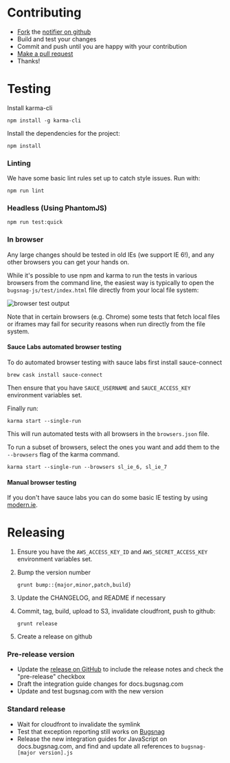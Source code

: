 Contributing
============

-   [Fork](https://help.github.com/articles/fork-a-repo) the [notifier on github](https://github.com/bugsnag/bugsnag-js)
-   Build and test your changes
-   Commit and push until you are happy with your contribution
-   [Make a pull request](https://help.github.com/articles/using-pull-requests)
-   Thanks!

Testing
=======

Install karma-cli

```
npm install -g karma-cli
```

Install the dependencies for the project:

```
npm install
```

### Linting

We have some basic lint rules set up to catch style issues. Run with:

```
npm run lint
```

### Headless (Using PhantomJS)

```
npm run test:quick
```

### In browser

Any large changes should be tested in old IEs (we support IE 6!), and any other
browsers you can get your hands on.

While it's possible to use npm and karma to run the tests in various browsers
from the command line, the easiest way is typically to open the
`bugsnag-js/test/index.html` file directly from your local file system:

![browser test output](https://cloud.githubusercontent.com/assets/187987/20023457/469fa1f0-a29d-11e6-861c-1c8a5fd9688d.png)

Note that in certain browsers (e.g. Chrome) some tests that fetch local files or
iframes may fail for security reasons when run directly from the file system.

#### Sauce Labs automated browser testing

To do automated browser testing with sauce labs first install sauce-connect

```
brew cask install sauce-connect
```

Then ensure that you have `SAUCE_USERNAME` and `SAUCE_ACCESS_KEY` environment
variables set.

Finally run:

```
karma start --single-run
```

This will run automated tests with all browsers in the `browsers.json` file.

To run a subset of browsers, select the ones you want and add them to the
`--browsers` flag of the karma command.

```
karma start --single-run --browsers sl_ie_6, sl_ie_7
```

#### Manual browser testing

If you don't have sauce labs you can do some basic IE testing by using
[modern.ie](https://www.modern.ie/en-gb/virtualization-tools#downloads).

Releasing
=========

1.  Ensure you have the `AWS_ACCESS_KEY_ID` and `AWS_SECRET_ACCESS_KEY`
    environment variables set.
2.  Bump the version number

    ```
    grunt bump::{major,minor,patch,build}
    ```

3.  Update the CHANGELOG, and README if necessary
4.  Commit, tag, build, upload to S3, invalidate cloudfront, push to github:

    ```
    grunt release
    ```
5.  Create a release on github

### Pre-release version

- Update the [release on GitHub](https://github.com/bugsnag/bugsnag-js/releases)
  to include the release notes and check the "pre-release" checkbox
- Draft the integration guide changes for docs.bugsnag.com
- Update and test bugsnag.com with the new version

### Standard release

- Wait for cloudfront to invalidate the symlink
- Test that exception reporting still works on [Bugsnag](https://bugsnag.com)
- Release the new integration guides for JavaScript on docs.bugsnag.com, and
  find and update all references to `bugsnag-[major version].js`
